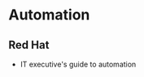 Automation
===============================================================================

Red Hat
-------------------------------------------------------------------------------
* IT executive's guide to automation


